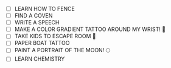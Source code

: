 - [ ] LEARN HOW TO FENCE
- [ ] FIND A COVEN
- [ ] WRITE A SPEECH 
- [ ] MAKE A COLOR GRADIENT TATTOO AROUND MY WRIST! 🌈 
- [ ] TAKE KIDS TO ESCAPE ROOM 🧩 
- [ ] PAPER BOAT TATTOO 
- [ ] PAINT A PORTRAIT OF THE MOON! 🌕
- [ ] LEARN CHEMISTRY
